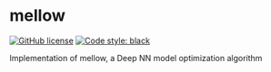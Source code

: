 # mellow

[![GitHub license](https://img.shields.io/github/license/QubicLens/mellow)](https://github.com/QubicLens/mellow/blob/master/LICENSE)
[![Code style: black](https://img.shields.io/badge/code%20style-black-000000.svg)](https://github.com/ambv/black)

Implementation of mellow, a Deep NN model optimization algorithm
